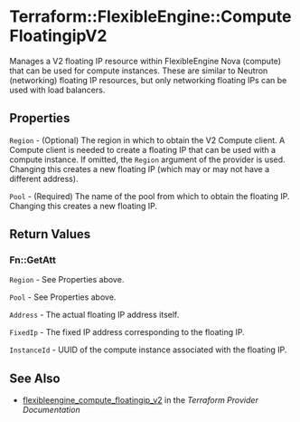 # Terraform::FlexibleEngine::ComputeFloatingipV2

Manages a V2 floating IP resource within FlexibleEngine Nova (compute)
that can be used for compute instances.
These are similar to Neutron (networking) floating IP resources,
but only networking floating IPs can be used with load balancers.

## Properties

`Region` - (Optional) The region in which to obtain the V2 Compute client.
A Compute client is needed to create a floating IP that can be used with
a compute instance. If omitted, the `Region` argument of the provider
is used. Changing this creates a new floating IP (which may or may not
have a different address).

`Pool` - (Required) The name of the pool from which to obtain the floating
IP. Changing this creates a new floating IP.


## Return Values

### Fn::GetAtt

`Region` - See Properties above.

`Pool` - See Properties above.

`Address` - The actual floating IP address itself.

`FixedIp` - The fixed IP address corresponding to the floating IP.

`InstanceId` - UUID of the compute instance associated with the floating IP.

## See Also

* [flexibleengine_compute_floatingip_v2](https://www.terraform.io/docs/providers/flexibleengine/r/compute_floatingip_v2.html) in the _Terraform Provider Documentation_